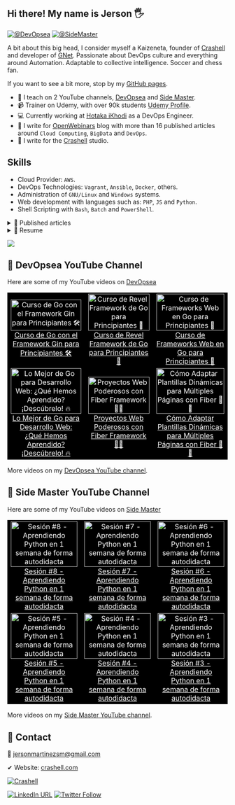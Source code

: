 ## Hi there! My name is Jerson 🖐
<!-- <img src = "https://raw.githubusercontent.com/MartinHeinz/MartinHeinz/master/wave.gif" style="width:25px;" width="25px"> -->

[![@DevOpsea](https://img.shields.io/youtube/channel/subscribers/UCHQb90WIYhLUObEc8uVJR6A?label=%40DevOpsea&style=social)](https://www.youtube.com/@devopsea?sub_confirmation=1)
[![@SideMaster](https://img.shields.io/youtube/channel/subscribers/UC-_To7b_NPrxvgG-_de5HRA?label=%40SideMaster&style=social)](https://youtube.com/sidemaster?sub_confirmation=1)

A bit about this big head, I consider myself a Kaizeneta, founder of [Crashell](https://www.crashell.com) and developer of [GNet](https://www.crashell.com/gnet). Passionate about DevOps culture and everything around Automation. Adaptable to collective intelligence. Soccer and chess fan. 
 
If you want to see a bit more, stop by my [GitHub pages](https://jersonmartinez.github.io/jersonmartinez/).

- 🎥 I teach on 2 YouTube channels, [DevOpsea](https://www.youtube.com/@devopsea?sub_confirmation=1) and [Side Master](https://www.youtube.com/user/sidemastersupremo?sub_confirmation=1).
- 📹 Trainer on Udemy, with over 90k students [Udemy Profile](https://www.udemy.com/user/side-master/).
- 💻 Currently working at [Hotaka iKhodi](https://www.hotaka.io/) as a DevOps Engineer.
- 📰 I write for [OpenWebinars](https://openwebinars.net/@antoniomorenosm/) blog with more than 16 published articles around `Cloud Computing`, `BigData` and `DevOps`.
- 📰 I write for the [Crashell](https://www.crashell.com/estudio) studio.

## Skills
<!-- <img src = "https://media2.giphy.com/media/QssGEmpkyEOhBCb7e1/giphy.gif?cid=ecf05e47a0n3gi1bfqntqmob8g9aid1oyj2wr3ds3mg700bl&rid=giphy.gif" width="20px"> -->
- Cloud Provider: `AWS`.
- DevOps Technologies: `Vagrant`, `Ansible`, `Docker`, others.
- Administration of `GNU/Linux` and `Windows` systems.
- Web development with languages such as: `PHP`, `JS` and `Python`.
- Shell Scripting with `Bash`, `Batch` and `PowerShell`.

<details>
	<summary> 📰 Published articles</summary>
<br>
	<ul>
		<li><a href="https://openwebinars.net/blog/monitorizando-datos-con-influxdb-telegraf-y-grafana/" target="_blank">📄 Monitorizando datos con InfluxDB, Telegraf y Grafana</a></li>
		<li><a href="https://openwebinars.net/blog/que-es-influxdb-y-primeros-pasos/" target="_blank">📄 Qué es InfluxDB y primeros pasos</a></li>
		<li><a href="https://openwebinars.net/blog/que-es-telegraf-y-primeros-pasos/" target="_blank">📄 Qué es Telegraf y primeros pasos</a></li>
		<li><a href="https://openwebinars.net/blog/que-es-grafana-y-primeros-pasos/" target="_blank">📄 Qué es Grafana y primeros pasos</a></li>
		<li><a href="https://openwebinars.net/blog/go-vs-python-diferencias-y-puntos-fuertes/" target="_blank">📄 Go vs Python: Diferencias y puntos fuertes</a></li>
		<li><a href="https://openwebinars.net/blog/gestion-de-procesos-y-servicios-desde-shell-script-en-windows/" target="_blank">📄 Gestión de procesos y servicios desde Shell Script en Windows</a></li>
		<li><a href="https://www.crashell.com/estudio/habilitar_distro_wsl_2_con_docker_engine_en_windows" target="_blank">📄 Habilitar distro WSL 2 con Docker Engine en Windows</a></li>
		<li><a href="https://www.crashell.com/estudio/hacer_ping_desde_php" target="_blank">📄 Hacer ping desde PHP</a></li>
		<li><a href="https://www.crashell.com/estudio/cortar_y_unir_archivos_desde_php" target="_blank">📄 Cortar y unir archivos desde PHP</a></li>
		<li><a href="https://www.crashell.com/estudio/mejora_la_productividad_de_tu_empresa_con_git" target="_blank">📄 Mejora la productividad de tu empresa con Git</a></li>
		<li><a href="https://openwebinars.net/blog/infraestructura-lamp-con-docker-compose/" target="_blank">📄 Infraestructura LAMP con Docker Compose</a></li>
		<li><a href="https://openwebinars.net/blog/programacion-de-tareas-desde-la-terminal-de-windows/" target="_blank">📄 Programación de tareas desde la terminal de Windows</a></li>
		<li><a href="https://openwebinars.net/blog/automatizacion-de-procesos-con-shell-script-batch/" target="_blank">📄 Automatización de procesos con Shell Script Batch</a></li>
		<li><a href="https://openwebinars.net/blog/20-comandos-de-red-mas-importantes-en-windows/" target="_blank">📄 20 comandos de red más importantes en Windows</a></li>
		<li><a href="https://openwebinars.net/blog/shell-scripting-en-sistemas-windows/" target="_blank">📄 Shell Scripting en Sistemas Windows</a></li>
		<li><a href="https://openwebinars.net/blog/certificaciones-de-azure/" target="_blank">📄 Certificaciones de Microsoft Azure</a></li>
		<li><a href="https://openwebinars.net/blog/go-para-devops/" target="_blank">📄 Go para DevOps</a></li>
		<li><a href="https://openwebinars.net/blog/trunk-based-development-vs-git-flow-cual-elegir/" target="_blank">📄 Trunk Based Development vs Git Flow, cuál elegir</a></li>
		<li><a href="https://openwebinars.net/blog/evolucion-y-futuro-de-los-proveedores-cloud/" target="_blank">📄 Evolución y futuro de los proveedores Cloud</a></li>
		<li><a href="https://openwebinars.net/blog/agile-testing-principios-etapas-y-ventajas/" target="_blank">📄 Agile testing: Principios, etapas y ventajas</a></li>
		<li><a href="https://openwebinars.net/blog/top-herramientas-devops-comunicacion-y-chatops/" target="_blank">📄 Top herramientas DevOps: Comunicación y ChatOps</a></li>
		<li><a href="https://openwebinars.net/blog/top-herramientas-devops-del-monitoreo-la-observabilidad/" target="_blank">📄 Top herramientas DevOps: Del Monitoreo a la Observabilidad</a></li>
	</ul>
</details>

<details>
	<summary> 📃 Resume</summary>
<br>
<ul><li><a href="https://github.com/jersonmartinez/jersonmartinez/blob/main/src/CV/Curriculum%20Vitae%20-%20Jerson%20Antonio%20Mart%C3%ADnez%20Moreno.pdf">👉 View document</a>.</li></ul>
</details>

[![](https://visitcount.itsvg.in/api?id=jersonmartinez&label=Profile%20visits&color=12&icon=5&pretty=true)](https://visitcount.itsvg.in)

## 🎥 DevOpsea YouTube Channel

Here are some of my YouTube videos on [DevOpsea](https://www.youtube.com/@devopsea?sub_confirmation=1)

<!-- DEVOPSEA-YOUTUBE-VIDEOS-LIST-BEGIN -->
<table><tr><td align="center" style="background-color: black;"><a href="https://www.youtube.com/watch?v=Wpma2kD-oBM" target="_blank" style="color: white;"><img src="https://img.youtube.com/vi/Wpma2kD-oBM/0.jpg" alt="Curso de Go con el Framework Gin para Principiantes 🛠️" width="100%"><br>Curso de Go con el Framework Gin para Principiantes 🛠️</a></td><td align="center" style="background-color: black;"><a href="https://www.youtube.com/watch?v=Bwy-aMjh2iI" target="_blank" style="color: white;"><img src="https://img.youtube.com/vi/Bwy-aMjh2iI/0.jpg" alt="Curso de Revel Framework de Go para Principiantes 🎯" width="100%"><br>Curso de Revel Framework de Go para Principiantes 🎯</a></td><td align="center" style="background-color: black;"><a href="https://www.youtube.com/watch?v=wL1ReDpZ64c" target="_blank" style="color: white;"><img src="https://img.youtube.com/vi/wL1ReDpZ64c/0.jpg" alt="Curso de Frameworks Web en Go para Principiantes 🚀" width="100%"><br>Curso de Frameworks Web en Go para Principiantes 🚀</a></td></tr><tr><td align="center" style="background-color: black;"><a href="https://www.youtube.com/watch?v=RtSzhDp9ikc" target="_blank" style="color: white;"><img src="https://img.youtube.com/vi/RtSzhDp9ikc/0.jpg" alt="Lo Mejor de Go para Desarrollo Web: ¿Qué Hemos Aprendido? ¡Descúbrelo! 🔥" width="100%"><br>Lo Mejor de Go para Desarrollo Web: ¿Qué Hemos Aprendido? ¡Descúbrelo! 🔥</a></td><td align="center" style="background-color: black;"><a href="https://www.youtube.com/watch?v=NXFEs0Pm680" target="_blank" style="color: white;"><img src="https://img.youtube.com/vi/NXFEs0Pm680/0.jpg" alt="Proyectos Web Poderosos con Fiber Framework 🚀🌐" width="100%"><br>Proyectos Web Poderosos con Fiber Framework 🚀🌐</a></td><td align="center" style="background-color: black;"><a href="https://www.youtube.com/watch?v=J6ziYLz2wK8" target="_blank" style="color: white;"><img src="https://img.youtube.com/vi/J6ziYLz2wK8/0.jpg" alt="Cómo Adaptar Plantillas Dinámicas para Múltiples Páginas con Fiber 🚀🎨" width="100%"><br>Cómo Adaptar Plantillas Dinámicas para Múltiples Páginas con Fiber 🚀🎨</a></td></tr><tr></tr></table>
<!-- DEVOPSEA-YOUTUBE-VIDEOS-LIST-END -->

More videos on my [DevOpsea YouTube channel](https://www.youtube.com/@DevOpsea/videos/?sub_confirmation=1).

## 🎥 Side Master YouTube Channel

Here are some of my YouTube videos on [Side Master](https://www.youtube.com/@SideMaster?sub_confirmation=1)

<!-- SIDEMASTER-YOUTUBE-VIDEOS-LIST-BEGIN -->
<table><tr><td align="center" style="background-color: black;"><a href="https://www.youtube.com/watch?v=bsk2lG5PmRs" target="_blank" style="color: white;"><img src="https://img.youtube.com/vi/bsk2lG5PmRs/0.jpg" alt="Sesión #8 - Aprendiendo Python en 1 semana de forma autodidacta" width="100%"><br>Sesión #8 - Aprendiendo Python en 1 semana de forma autodidacta</a></td><td align="center" style="background-color: black;"><a href="https://www.youtube.com/watch?v=FGm8MgGULxI" target="_blank" style="color: white;"><img src="https://img.youtube.com/vi/FGm8MgGULxI/0.jpg" alt="Sesión #7 - Aprendiendo Python en 1 semana de forma autodidacta" width="100%"><br>Sesión #7 - Aprendiendo Python en 1 semana de forma autodidacta</a></td><td align="center" style="background-color: black;"><a href="https://www.youtube.com/watch?v=3XCwCzopYTg" target="_blank" style="color: white;"><img src="https://img.youtube.com/vi/3XCwCzopYTg/0.jpg" alt="Sesión #6 - Aprendiendo Python en 1 semana de forma autodidacta" width="100%"><br>Sesión #6 - Aprendiendo Python en 1 semana de forma autodidacta</a></td></tr><tr><td align="center" style="background-color: black;"><a href="https://www.youtube.com/watch?v=HmPV_xmVqyE" target="_blank" style="color: white;"><img src="https://img.youtube.com/vi/HmPV_xmVqyE/0.jpg" alt="Sesión #5 - Aprendiendo Python en 1 semana de forma autodidacta" width="100%"><br>Sesión #5 - Aprendiendo Python en 1 semana de forma autodidacta</a></td><td align="center" style="background-color: black;"><a href="https://www.youtube.com/watch?v=AKtNfOuvs-0" target="_blank" style="color: white;"><img src="https://img.youtube.com/vi/AKtNfOuvs-0/0.jpg" alt="Sesión #4 - Aprendiendo Python en 1 semana de forma autodidacta" width="100%"><br>Sesión #4 - Aprendiendo Python en 1 semana de forma autodidacta</a></td><td align="center" style="background-color: black;"><a href="https://www.youtube.com/watch?v=rnGTJKJyhAk" target="_blank" style="color: white;"><img src="https://img.youtube.com/vi/rnGTJKJyhAk/0.jpg" alt="Sesión #3 - Aprendiendo Python en 1 semana de forma autodidacta" width="100%"><br>Sesión #3 - Aprendiendo Python en 1 semana de forma autodidacta</a></td></tr><tr></tr></table>
<!-- SIDEMASTER-YOUTUBE-VIDEOS-LIST-END -->

More videos on my [Side Master YouTube channel](https://www.youtube.com/@SideMaster/videos/?sub_confirmation=1).

## 💬 Contact

💌 jersonmartinezsm@gmail.com

✔ Website: [crashell.com](https://www.crashell.com)

<a href="https://www.crashell.com/?suscribirse" target="_blank"><img alt="Crashell" src="https://img.shields.io/twitter/url?color=9cf&label=%40Crashell&logo=Crashell&logoColor=informational&style=for-the-badge&url=https%3A%2F%2Ftwitter.com%2Fantoniomorenosm"></a>

<a href="https://www.linkedin.com/in/jersonmartinezsm/" target="_blank"><img alt="LinkedIn URL" src="https://img.shields.io/twitter/url?label=Jerson%20Martinez&logo=linkedin&style=social&url=https%3A%2F%2Fwww.linkedin.com%2Fin%2Fjersonmartinezsm%2F"></a>
<a href="https://twitter.com/antoniomorenosm" target="_blank"><img alt="Twitter Follow" src="https://img.shields.io/twitter/follow/antoniomorenosm?label=S%C3%ADgueme%20en%20%40antoniomorenosm&style=social"></a>
